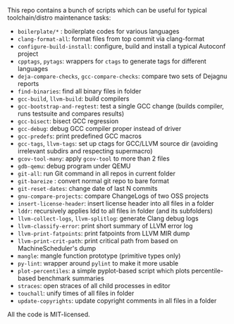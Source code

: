 This repo contains a bunch of scripts which can be useful
for typical toolchain/distro maintenance tasks:
* `boilerplate/*` : boilerplate codes for various languages
* `clang-format-all`: format files from top commit via clang-format
* `configure-build-install`: configure, build and install a typical Autoconf project
* `cpptags`, `pytags`: wrappers for `ctags` to generate tags for different languages
* `deja-compare-checks`, `gcc-compare-checks`: compare two sets of Dejagnu reports
* `find-binaries`: find all binary files in folder
* `gcc-build`, `llvm-build`: build compilers
* `gcc-bootstrap-and-regtest`: test a single GCC change (builds compiler, runs testsuite and compares results)
* `gcc-bisect`: bisect GCC regression
* `gcc-debug`: debug GCC compiler proper instead of driver
* `gcc-predefs`: print predefined GCC macros
* `gcc-tags`, `llvm-tags`: set up ctags for GCC/LLVM source dir (avoiding irrelevant subdirs and respecting supermacro)
* `gcov-tool-many`: apply `gcov-tool` to more than 2 files
* `gdb-qemu`: debug program under QEMU
* `git-all`: run Git command in all repos in current folder
* `git-bareize` : convert normal git repo to bare format
* `git-reset-dates`: change date of last N commits
* `gnu-compare-projects`: compare ChangeLogs of two OSS projects
* `insert-license-header`: insert license header into all files in a folder
* `lddr`: recursively applies ldd to all files in folder (and its subfolders)
* `llvm-collect-logs`, `llvm-splitlog`: generate Clang debug logs
* `llvm-classify-error`: print short summary of LLVM error log
* `llvm-print-fatpoints`: print fatpoints from LLVM MIR dump
* `llvm-print-crit-path`: print critical path from based on MachineScheduler's dump
* `mangle`: mangle function prototype (primitive types only)
* `py-lint`: wrapper around `pylint` to make it more usable
* `plot-percentiles`: a simple pyplot-based script which plots percentile-based benchmark summaries
* `straces`: open straces of all child processes in editor
* `touchall`: unify times of all files in folder
* `update-copyrights`: update copyright comments in all files in a folder

All the code is MIT-licensed.
